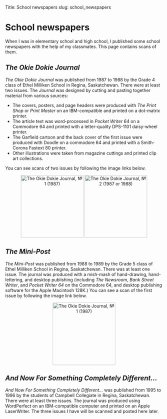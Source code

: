 Title: School newspapers
slug: school_newspapers

# School newspapers

When I was in elementary school and high school, I published some school
newspapers with the help of my classmates. This page contains scans of
them.

*The Okie Dokie Journal*
------------------------

*The Okie Dokie Journal* was published from 1987 to 1988 by the Grade 4
class of Ethel Milliken School in Regina, Saskatchewan. There were at
least two issues. The *Journal* was designed by cutting and pasting
together material from various sources:

-   The covers, posters, and page headers were produced with *The Print
    Shop* or *Print Master* on an IBM-compatible and printed on a
    dot-matrix printer.
-   The article text was word-processed in *Pocket Writer 64* on a
    Commodore 64 and printed with a letter-quality DPS-1101 daisy-wheel
    printer.
-   The Garfield cartoon and the back cover of the first issue were
    produced with Doodle on a commodore 64 and printed with a
    Smith-Corona Fastext 80 printer.
-   Other illustrations were taken from magazine cuttings and printed
    clip art collections.

You can see scans of two issues by following the image links below.

<div style="text-align: center">
<a href="https://files.nothingisreal.com/publications/Okie/Okie_Dokie_Journal_1.pdf"><img width="200" title="The Okie Dokie Journal, № 1 (1987)" src="images/Okie_Dokie_Journal_1_cover.png" /></a>
<a href="https://files.nothingisreal.com/publications/Okie/Okie_Dokie_Journal_2.pdf"><img width="200" title="The Okie Dokie Journal, № 2 (1987 or 1988)" src="images/Okie_Dokie_Journal_2_cover.png" /></a>
</div>

*The Mini-Post*
---------------

*The Mini-Post* was published from 1988 to 1989 by the Grade 5 class of
Ethel Milliken School in Regina, Saskatchewan. There was at least one
issue. The journal was produced with a mish-mash of hand-drawing,
hand-lettering, and desktop publishing (including *The Newsroom*, *Bank
Street Writer*, and *Pocket Writer 64* on the Commodore 64, and desktop
publishing software for the Apple Macintosh 128K.) You can see a scan of
the first issue by following the image link below.

<div style="text-align: center">
<a href="https://files.nothingisreal.com/publications/Okie/Mini-Post_1.pdf"><img width="200" title="The Okie Dokie Journal, № 1 (1987)" src="images/Mini-Post_1_cover.png" /></a>
</div>

*And Now For Something Completely Different…*
---------------------------------------------

*And Now For Something Completely Different…* was published from 1995 to
1996 by the students of Campbell Collegiate in Regina, Saskatchewan.
There were at least three issues. The journal was produced using
WordPerfect on an IBM-compatible computer and printed on an Apple
LaserWriter. The three issues I have will be scanned and posted here
later.
